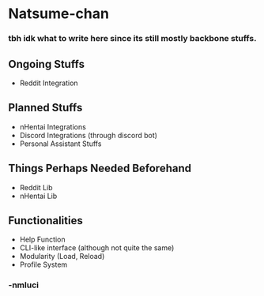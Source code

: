 # Natsume-chan

### tbh idk what to write here since its still mostly backbone stuffs.

## Ongoing Stuffs
- Reddit Integration

## Planned Stuffs
- nHentai Integrations
- Discord Integrations (through discord bot)
- Personal Assistant Stuffs

## Things Perhaps Needed Beforehand
- Reddit Lib
- nHentai Lib

## Functionalities
- Help Function
- CLI-like interface (although not quite the same)
- Modularity (Load, Reload)
- Profile System
### -nmluci
